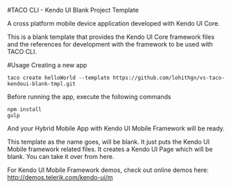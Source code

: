 #TACO CLI - Kendo UI Blank Project Template

A cross platform mobile device application developed with Kendo UI Core. 

This is a blank template that provides the Kendo UI Core framework files and the references for development with the framework to be used with TACO CLI.

#Usage
Creating a new app

    taco create helloWorld --template https://github.com/lohithgn/vs-taco-kendoui-blank-tmpl.git

Before running the app, execute the following commands

	npm install
	gulp

And your Hybrid Mobile App with Kendo UI Mobile Framework will be ready.

This template as the name goes, will be blank. It just puts the Kendo UI Mobile framework related files. It creates a Kendo UI Page which will be blank. You can take it over from here. 

For Kendo UI Mobile Framework demos, check out online demos here: http://demos.telerik.com/kendo-ui/m